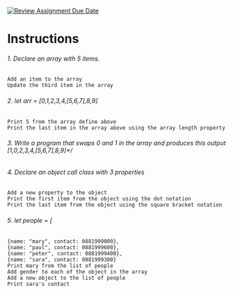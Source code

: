 [![Review Assignment Due Date](https://classroom.github.com/assets/deadline-readme-button-24ddc0f5d75046c5622901739e7c5dd533143b0c8e959d652212380cedb1ea36.svg)](https://classroom.github.com/a/1yxzCt4z)
# Instructions
###### 1. Declare an array with 5 items.
    Add an item to the array
    Update the third item in the array

###### 2. let arr = [0,1,2,3,4,[5,6,7],8,9]
    Print 5 from the array define above
    Print the last item in the array above using the array length property

###### 3. Write a program that swaps 0 and 1 in the array and produces this output [1,0,2,3,4,[5,6,7],8,9]*/

###### 4. Declare an object call class with 3 properties
    Add a new property to the object
    Print the first item from the object using the dot notation
    Print the last item from the object using the square bracket notation

###### 5. let people = [
    {name: "mary", contact: 0881999000},
    {name: "paul", contact: 0881999600},
    {name: "peter", contact: 0881999400},
    {name: "sara", contact: 0881999300}
    Print mary from the list of people 
    Add gender to each of the object in the array
    Add a new object to the list of people
    Print sara's contact
